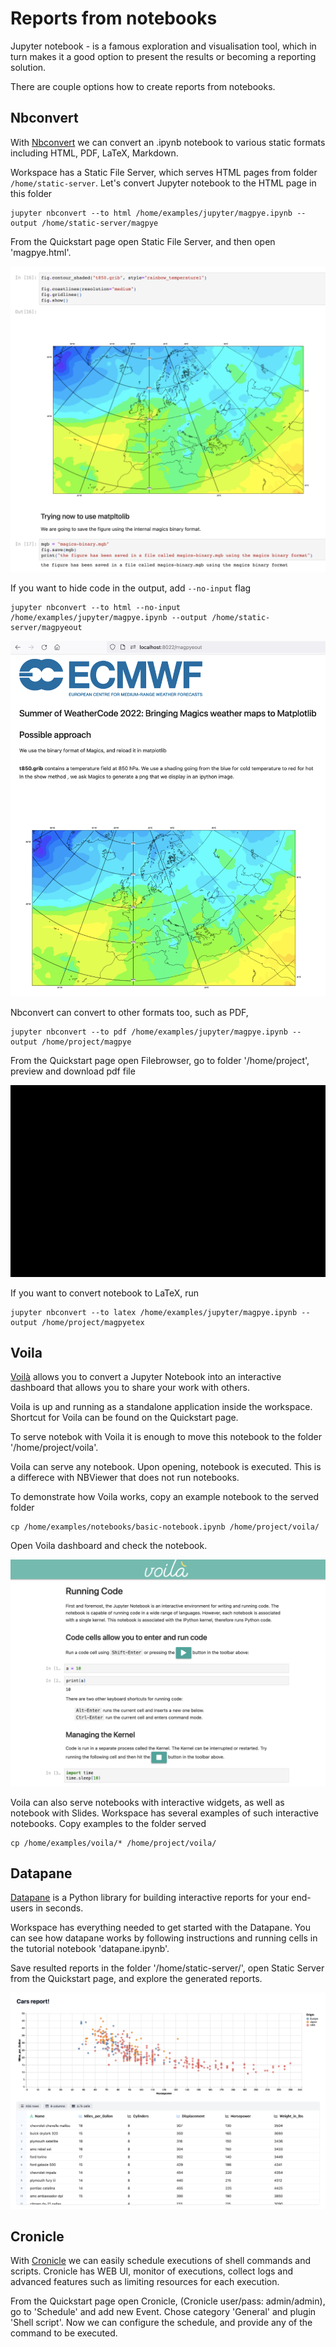 # Reports from notebooks 

Jupyter notebook - is a famous exploration and visualisation tool, which in turn makes it a good 
option to present the results or becoming a reporting solution.  

There are couple options how to create reports from notebooks.


## Nbconvert 

With [Nbconvert](https://nbconvert.readthedocs.io/en/latest/index.html) we can convert an .ipynb notebook 
to various static formats including HTML, PDF, LaTeX, Markdown.  

Workspace has a Static File Server, which serves HTML pages from folder `/home/static-server`. Let's convert 
Jupyter notebook to the HTML page in this folder

```
jupyter nbconvert --to html /home/examples/jupyter/magpye.ipynb --output /home/static-server/magpye
```

From the Quickstart page open Static File Server, and then open 'magpye.html'.  

![NBconvert HTML](img/nbconvert-html.png) 

If you want to hide code in the output, add `--no-input` flag

```
jupyter nbconvert --to html --no-input /home/examples/jupyter/magpye.ipynb --output /home/static-server/magpyeout
```

![NBconvert HTML no input](img/nbconvert-noinput-html.png) 

Nbconvert can convert to other formats too, such as PDF, 

```
jupyter nbconvert --to pdf /home/examples/jupyter/magpye.ipynb --output /home/project/magpye
```

From the Quickstart page open Filebrowser, go to folder '/home/project', preview and download pdf file 

![NBconvert PDF](img/nbconvert-pdf.gif) 

If you want to convert notebook to LaTeX, run

```
jupyter nbconvert --to latex /home/examples/jupyter/magpye.ipynb --output /home/project/magpyetex
```


## Voila

[Voilà](https://voila.readthedocs.io/en/stable/) allows you to convert a Jupyter Notebook into an interactive dashboard 
that allows you to share your work with others.   

Voila is up and running as a standalone application inside the workspace. Shortcut for Voila can be found on the Quickstart page.    

To serve notebok with Voila it is enough to move this notebook to the folder '/home/project/voila'.   

Voila can serve any notebook. Upon opening, notebook is executed. This is a differece with NBViewer that does not run 
notebooks.  

To demonstrate how Voila works, copy an example notebook to the served folder 

```
cp /home/examples/notebooks/basic-notebook.ipynb /home/project/voila/
```

Open Voila dashboard and check the notebook.  

![Voila](img/voila.png) 

Voila can also serve notebooks with interactive widgets, as well as notebook with Slides. 
Workspace has several examples of such interactive notebooks. Copy examples to the folder served

```
cp /home/examples/voila/* /home/project/voila/
```


## Datapane

[Datapane](https://github.com/datapane/datapane) is a Python library for building interactive reports for your end-users in seconds.  

Workspace has everything needed to get started with the Datapane. You can see how datapane works by following instructions and 
running cells in the tutorial notebook 'datapane.ipynb'.   

Save resulted reports in the folder '/home/static-server/', open Static Server from the Quickstart page, and explore the 
generated reports. 

![Datapane](img/datapane.png) 


## Cronicle

With [Cronicle](https://github.com/jhuckaby/Cronicle) we can easily schedule executions of shell commands and scripts. Cronicle 
has WEB UI, monitor of executions, collect logs and advanced features such as limiting resources for each execution.  

From the Quickstart page open Cronicle, (Cronicle user/pass: admin/admin), go to 'Schedule' and add new Event. Chose category 'General' 
and plugin 'Shell script'. Now we can configure the schedule, and provide any of the command to be executed.
